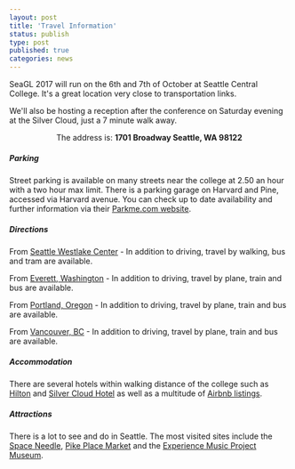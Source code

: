 ```yaml
---
layout: post
title: 'Travel Information'
status: publish
type: post
published: true
categories: news
---
```

SeaGL 2017 will run on the 6th and 7th of October at Seattle Central College. It's a great location very close to transportation links. 

We'll also be hosting a reception after the conference on Saturday evening at the Silver Cloud, just a 7 minute walk away.

<center>The address is: <strong>1701 Broadway Seattle, WA 98122</strong> </center>

##### Parking
Street parking is available on many streets near the college at 2.50 an hour with a two hour max limit. 
There is a parking garage on Harvard and Pine, accessed via Harvard avenue. 
You can check up to date availability and further information via their [Parkme.com website](https://www.parkme.com/lot/24818/harvard-parking-garage-seattle-wa).


##### Directions
From [Seattle Westlake Center](https://www.google.com/maps/dir/Westlake+Center,+400+Pine+Street,+Seattle,+WA+98101/Seattle+Central+College,+1701+Broadway,+Seattle,+WA+98122/@47.6128396,-122.339169,15z/data=!3m1!4b1!4m14!4m13!1m5!1m1!1s0x54906ab4a5c286e5:0xc3134777cf5f660!2m2!1d-122.3376453!2d47.612022!1m5!1m1!1s0x54906accc351c149:0xdc1a5c338dd4395c!2m2!1d-122.3215118!2d47.6162774!3e0) - In addition to driving, travel by walking, bus and tram are available. 

From [Everett, Washington](https://www.google.com/maps/dir/Everett,+WA/Seattle+Central+College,+1701+Broadway,+Seattle,+WA+98122/@47.7783085,-122.5337744,10z/data=!3m1!4b1!4m14!4m13!1m5!1m1!1s0x5490006404f52f5b:0x72449f271b24790!2m2!1d-122.2020794!2d47.9789848!1m5!1m1!1s0x54906accc351c149:0xdc1a5c338dd4395c!2m2!1d-122.3215118!2d47.6162774!3e0) - In addition to driving, travel by plane, train and bus are available. 

From [Portland, Oregon](https://www.google.com/maps/dir/Portland,+OR/Seattle+Central+College,+1701+Broadway,+Seattle,+WA+98122/@46.5642999,-123.7221358,8z/data=!3m1!4b1!4m14!4m13!1m5!1m1!1s0x54950b0b7da97427:0x1c36b9e6f6d18591!2m2!1d-122.6764816!2d45.5230622!1m5!1m1!1s0x54906accc351c149:0xdc1a5c338dd4395c!2m2!1d-122.3215118!2d47.6162774!3e0) - In addition to driving, travel by plane, train and bus are available. 

From [Vancouver, BC](https://www.google.com/maps/dir/Vancouver,+BC,+Canada/Seattle+Central+College,+1701+Broadway,+Seattle,+WA+98122/@48.4376766,-123.7683956,8z/data=!3m1!4b1!4m14!4m13!1m5!1m1!1s0x548673f143a94fb3:0xbb9196ea9b81f38b!2m2!1d-123.1207375!2d49.2827291!1m5!1m1!1s0x54906accc351c149:0xdc1a5c338dd4395c!2m2!1d-122.3215118!2d47.6162774!3e3) - In addition to driving, travel by plane, train and bus are available. 

##### Accommodation
There are several hotels within walking distance of the college such as [Hilton](https://homewoodsuites3.hilton.com/en/hotels/washington/homewood-suites-by-hilton-seattle-conv-ctr-pike-street-SEAHMHW/index.html) and [Silver Cloud Hotel](https://www.silvercloud.com/seattlebroadway/) as well as a multitude of [Airbnb listings](https://www.airbnb.com/s/Seattle--WA?neighborhoods%5B%5D=Capitol+Hill&s_tag=6z6hLi3M). 


##### Attractions
There is a lot to see and do in Seattle. The most visited sites include the [Space Needle](https://www.spaceneedle.com/home/), [Pike Place Market](http://pikeplacemarket.org/) and the [Experience Music Project Museum](https://empmuseum.org/). 






